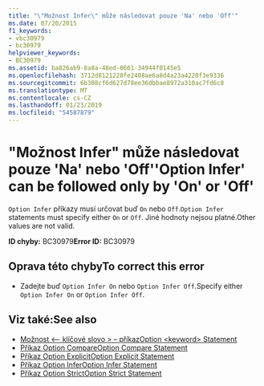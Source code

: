 ```yaml
---
title: "\"Možnost Infer\" může následovat pouze 'Na' nebo 'Off'"
ms.date: 07/20/2015
f1_keywords:
- vbc30979
- bc30979
helpviewer_keywords:
- BC30979
ms.assetid: ba826ab9-8a8a-48ed-8661-34944f0145e5
ms.openlocfilehash: 3712d8121228fe2408ae6a8d4a23a4220f3e9336
ms.sourcegitcommit: 6b308cf6d627d78ee36dbbae8972a310ac7fd6c8
ms.translationtype: MT
ms.contentlocale: cs-CZ
ms.lasthandoff: 01/23/2019
ms.locfileid: "54587879"
---
```

# <a name="option-infer-can-be-followed-only-by-on-or-off"></a><span data-ttu-id="74597-102">"Možnost Infer" může následovat pouze 'Na' nebo 'Off'</span><span class="sxs-lookup"><span data-stu-id="74597-102">'Option Infer' can be followed only by 'On' or 'Off'</span></span>
<span data-ttu-id="74597-103">`Option Infer` příkazy musí určovat buď `On` nebo `Off`.</span><span class="sxs-lookup"><span data-stu-id="74597-103">`Option Infer` statements must specify either `On` or `Off`.</span></span> <span data-ttu-id="74597-104">Jiné hodnoty nejsou platné.</span><span class="sxs-lookup"><span data-stu-id="74597-104">Other values are not valid.</span></span>  
  
 <span data-ttu-id="74597-105">**ID chyby:** BC30979</span><span class="sxs-lookup"><span data-stu-id="74597-105">**Error ID:** BC30979</span></span>  
  
## <a name="to-correct-this-error"></a><span data-ttu-id="74597-106">Oprava této chyby</span><span class="sxs-lookup"><span data-stu-id="74597-106">To correct this error</span></span>  
  
-   <span data-ttu-id="74597-107">Zadejte buď `Option Infer On` nebo `Option Infer Off`.</span><span class="sxs-lookup"><span data-stu-id="74597-107">Specify either `Option Infer On` or `Option Infer Off`.</span></span>  
  
## <a name="see-also"></a><span data-ttu-id="74597-108">Viz také:</span><span class="sxs-lookup"><span data-stu-id="74597-108">See also</span></span>
- [<span data-ttu-id="74597-109">Možnost \<– klíčové slovo > – příkaz</span><span class="sxs-lookup"><span data-stu-id="74597-109">Option \<keyword> Statement</span></span>](../../visual-basic/language-reference/statements/option-keyword-statement.md)
- [<span data-ttu-id="74597-110">Příkaz Option Compare</span><span class="sxs-lookup"><span data-stu-id="74597-110">Option Compare Statement</span></span>](../../visual-basic/language-reference/statements/option-compare-statement.md)
- [<span data-ttu-id="74597-111">Příkaz Option Explicit</span><span class="sxs-lookup"><span data-stu-id="74597-111">Option Explicit Statement</span></span>](../../visual-basic/language-reference/statements/option-explicit-statement.md)
- [<span data-ttu-id="74597-112">Příkaz Option Infer</span><span class="sxs-lookup"><span data-stu-id="74597-112">Option Infer Statement</span></span>](../../visual-basic/language-reference/statements/option-infer-statement.md)
- [<span data-ttu-id="74597-113">Příkaz Option Strict</span><span class="sxs-lookup"><span data-stu-id="74597-113">Option Strict Statement</span></span>](../../visual-basic/language-reference/statements/option-strict-statement.md)
